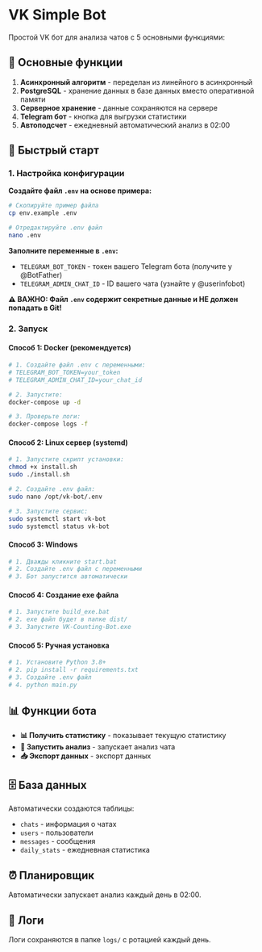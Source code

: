 # VK Simple Bot

Простой VK бот для анализа чатов с 5 основными функциями:

## 🎯 Основные функции

1. **Асинхронный алгоритм** - переделан из линейного в асинхронный
2. **PostgreSQL** - хранение данных в базе данных вместо оперативной памяти
3. **Серверное хранение** - данные сохраняются на сервере
4. **Telegram бот** - кнопка для выгрузки статистики
5. **Автоподсчет** - ежедневный автоматический анализ в 02:00

## 🚀 Быстрый старт

### 1. Настройка конфигурации

**Создайте файл `.env` на основе примера:**

```bash
# Скопируйте пример файла
cp env.example .env

# Отредактируйте .env файл
nano .env
```

**Заполните переменные в `.env`:**
- `TELEGRAM_BOT_TOKEN` - токен вашего Telegram бота (получите у @BotFather)
- `TELEGRAM_ADMIN_CHAT_ID` - ID вашего чата (узнайте у @userinfobot)

**⚠️ ВАЖНО: Файл `.env` содержит секретные данные и НЕ должен попадать в Git!**

### 2. Запуск

#### **Способ 1: Docker (рекомендуется)**
```bash
# 1. Создайте файл .env с переменными:
# TELEGRAM_BOT_TOKEN=your_token
# TELEGRAM_ADMIN_CHAT_ID=your_chat_id

# 2. Запустите:
docker-compose up -d

# 3. Проверьте логи:
docker-compose logs -f
```

#### **Способ 2: Linux сервер (systemd)**
```bash
# 1. Запустите скрипт установки:
chmod +x install.sh
sudo ./install.sh

# 2. Создайте .env файл:
sudo nano /opt/vk-bot/.env

# 3. Запустите сервис:
sudo systemctl start vk-bot
sudo systemctl status vk-bot
```

#### **Способ 3: Windows**
```bash
# 1. Дважды кликните start.bat
# 2. Создайте .env файл с переменными
# 3. Бот запустится автоматически
```

#### **Способ 4: Создание exe файла**
```bash
# 1. Запустите build_exe.bat
# 2. exe файл будет в папке dist/
# 3. Запустите VK-Counting-Bot.exe
```

#### **Способ 5: Ручная установка**
```bash
# 1. Установите Python 3.8+
# 2. pip install -r requirements.txt
# 3. Создайте .env файл
# 4. python main.py
```

## 📊 Функции бота

- **📊 Получить статистику** - показывает текущую статистику
- **🚀 Запустить анализ** - запускает анализ чата
- **📥 Экспорт данных** - экспорт данных 

## 🗄️ База данных

Автоматически создаются таблицы:
- `chats` - информация о чатах
- `users` - пользователи
- `messages` - сообщения
- `daily_stats` - ежедневная статистика

## ⏰ Планировщик

Автоматически запускает анализ каждый день в 02:00.

## 📝 Логи

Логи сохраняются в папке `logs/` с ротацией каждый день.
